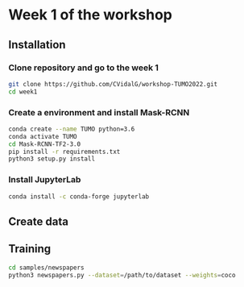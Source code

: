 # Week 1 of the workshop

## Installation

### Clone repository and go to the week 1


```bash
git clone https://github.com/CVidalG/workshop-TUMO2022.git
cd week1
```

### Create a environment and install Mask-RCNN

```bash
conda create --name TUMO python=3.6
conda activate TUMO
cd Mask-RCNN-TF2-3.0
pip install -r requirements.txt
python3 setup.py install
```

### Install JupyterLab

```bash
conda install -c conda-forge jupyterlab
```

## Create data

## Training

```bash
cd samples/newspapers
python3 newspapers.py --dataset=/path/to/dataset --weights=coco
```